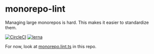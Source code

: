 # monorepo-lint

Managing large monorepos is hard. This makes it easier to standardize them.

[![CircleCI](https://circleci.com/gh/monorepo-lint/monorepo-lint.svg?style=shield)](https://circleci.com/gh/monorepo-lint/monorepo-lint) [![lerna](https://img.shields.io/badge/maintained%20with-lerna-cc00ff.svg)](https://lernajs.io/)

For now, look at [monorepo.lint.ts](./monorepo.lint.ts) in this repo.